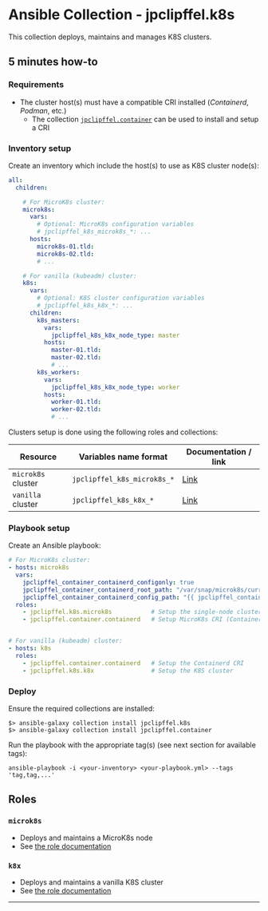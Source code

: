 <!-- vim: set ft=Markdown ts=4 -->

# Ansible Collection - jpclipffel.k8s

This collection deploys, maintains and manages K8S clusters.

## 5 minutes how-to

### Requirements

* The cluster host(s) must have a compatible CRI installed (_Containerd_, _Podman_, etc.)
  * The collection [`jpclipffel.container`][jpclipffel.container]
    can be used to install and setup a CRI

### Inventory setup

Create an inventory which include the host(s) to use as K8S cluster node(s):

```yaml
all:
  children:

    # For MicroK8s cluster:
    microk8s:
      vars:
        # Optional: MicroK8s configuration variables
        # jpclipffel_k8s_microk8s_*: ...
      hosts:
        microk8s-01.tld:
        microk8s-02.tld:
        # ...

    # For vanilla (kubeadm) cluster:
    k8s:
      vars:
        # Optional: K8S cluster configuration variables
        # jpclipffel_k8s_k8x_*: ...
      children:
        k8s_masters:
          vars:
            jpclipffel_k8s_k8x_node_type: master
          hosts:
            master-01.tld:
            master-02.tld:
            # ...
        k8s_workers:
          vars:
            jpclipffel_k8s_k8x_node_type: worker
          hosts:
            worker-01.tld:
            worker-02.tld:
            # ...
```

Clusters setup is done using the following roles and collections:

| Resource           | Variables name format       | Documentation / link             |
|--------------------|-----------------------------|----------------------------------|
| `microk8s` cluster | `jpclipffel_k8s_microk8s_*` | [Link](roles/microk8s/README.md) |
| `vanilla` cluster  | `jpclipffel_k8s_k8x_*`      | [Link](roles/k8x/README.md)      |

### Playbook setup

Create an Ansible playbook:

```yaml
# For MicroK8s cluster:
- hosts: microk8s
  vars:
    jpclipffel_container_containerd_configonly: true
    jpclipffel_container_containerd_root_path: "/var/snap/microk8s/current/args"
    jpclipffel_container_containerd_config_path: "{{ jpclipffel_container_containerd_root_path }}/containerd-template.toml"
  roles:
    - jpclipffel.k8s.microk8s           # Setup the single-node cluster
    - jpclipffel.container.containerd   # Setup MicroK8s CRI (Containerd)


# For vanilla (kubeadm) cluster:
- hosts: k8s
  roles:
    - jpclipffel.container.containerd   # Setup the Containerd CRI
    - jpclipffel.k8s.k8x                # Setup the K8S cluster
```

### Deploy

Ensure the required collections are installed:

```shell
$> ansible-galaxy collection install jpclipffel.k8s
$> ansible-galaxy collection install jpclipffel.container
```

Run the playbook with the appropriate tag(s) (see next section for available tags):

```shell
ansible-playbook -i <your-inventory> <your-playbook.yml> --tags 'tag,tag,...'
```

## Roles

### `microk8s`

* Deploys and maintains a MicroK8s node
* See [the role documentation](roles/microk8s/README.md)

### `k8x`

* Deploys and maintains a vanilla K8S cluster
* See [the role documentation](roles/k8s/README.md)

---

[jpclipffel.container]: https://github.com/jpclipffel/ansible_collection.container
